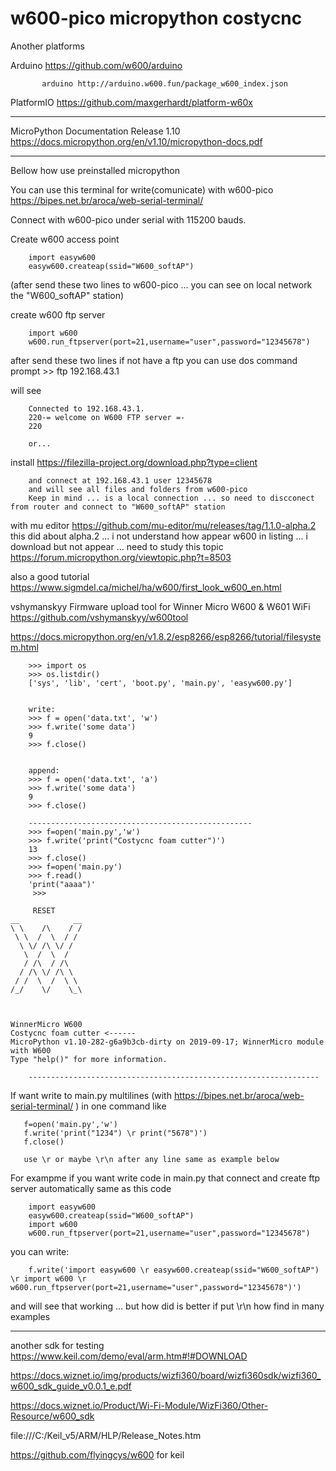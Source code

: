 # w600-pico micropython costycnc

Another platforms

Arduino     https://github.com/w600/arduino

           arduino http://arduino.w600.fun/package_w600_index.json 
           
PlatformIO   https://github.com/maxgerhardt/platform-w60x            

---

MicroPython Documentation Release 1.10 https://docs.micropython.org/en/v1.10/micropython-docs.pdf

---

Bellow how use preinstalled micropython
       
You can use this terminal for write(comunicate) with w600-pico https://bipes.net.br/aroca/web-serial-terminal/ 

Connect with w600-pico under serial with 115200 bauds.

Create w600 access point
        
        import easyw600
        easyw600.createap(ssid="W600_softAP")
        
(after send these two lines to w600-pico ... you can see on local network the "W600_softAP" station)
        
create w600 ftp server 
        
        import w600
        w600.run_ftpserver(port=21,username="user",password="12345678")
        
after send these two lines if not have a ftp you can use dos command prompt >> ftp 192.168.43.1

will see 
        
        Connected to 192.168.43.1.
        220-= welcome on W600 FTP server =-
        220
        
        or...
        
install https://filezilla-project.org/download.php?type=client

        and connect at 192.168.43.1 user 12345678
        and will see all files and folders from w600-pico
        Keep in mind ... is a local connection ... so need to discconect from router and connect to "W600_softAP" station
        
        
with mu editor https://github.com/mu-editor/mu/releases/tag/1.1.0-alpha.2
this did about alpha.2 ... i not understand how appear w600 in listing ... i download but not appear ... need to study this topic https://forum.micropython.org/viewtopic.php?t=8503

also a good tutorial https://www.sigmdel.ca/michel/ha/w600/first_look_w600_en.html

vshymanskyy  Firmware upload tool for Winner Micro W600 & W601 WiFi  https://github.com/vshymanskyy/w600tool


https://docs.micropython.org/en/v1.8.2/esp8266/esp8266/tutorial/filesystem.html

        >>> import os
        >>> os.listdir()
        ['sys', 'lib', 'cert', 'boot.py', 'main.py', 'easyw600.py']
        
        
        write:
        >>> f = open('data.txt', 'w')
        >>> f.write('some data')
        9 
        >>> f.close()
        
        
        append:
        >>> f = open('data.txt', 'a')
        >>> f.write('some data')
        9 
        >>> f.close()
        
        --------------------------------------------------
        >>> f=open('main.py','w')
        >>> f.write('print("Costycnc foam cutter")')
        13
        >>> f.close()
        >>> f=open('main.py')
        >>> f.read()
        'print("aaaa")'
         >>> 
         
         RESET
    __            __
    \ \    /\    / /
     \ \  /  \  / /
      \ \/ /\ \/ / 
       \  /  \  /
       / /\  / /\ 
      / /\ \/ /\ \ 
     / /  \  /  \ \ 
    /_/    \/    \_\ 



    WinnerMicro W600
    Costycnc foam cutter <------
    MicroPython v1.10-282-g6a9b3cb-dirty on 2019-09-17; WinnerMicro module with W600
    Type "help()" for more information.
    
        -----------------------------------------------------------------
        
If want write to main.py multilines (with https://bipes.net.br/aroca/web-serial-terminal/ ) in one command like 
     
       f=open('main.py','w')
       f.write('print("1234") \r print("5678")')
       f.close()
       
       use \r or maybe \r\n after any line same as example below
        
For exampme if you want write code in main.py that connect and create ftp server automatically same as this code 

        import easyw600
        easyw600.createap(ssid="W600_softAP")
        import w600
        w600.run_ftpserver(port=21,username="user",password="12345678")
        
you can write:

        f.write('import easyw600 \r easyw600.createap(ssid="W600_softAP") \r import w600 \r w600.run_ftpserver(port=21,username="user",password="12345678")')
        
and will see  that working ... but how did is better if put \r\n how find in many examples     

---------------------------------------------------------------------------------------------------------

another sdk for testing  https://www.keil.com/demo/eval/arm.htm#!#DOWNLOAD

https://docs.wiznet.io/img/products/wizfi360/board/wizfi360sdk/wizfi360_w600_sdk_guide_v0.0.1_e.pdf

https://docs.wiznet.io/Product/Wi-Fi-Module/WizFi360/Other-Resource/w600_sdk

file:///C:/Keil_v5/ARM/HLP/Release_Notes.htm  

https://github.com/flyingcys/w600  for keil
